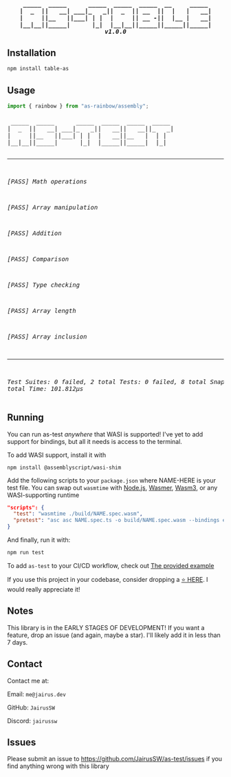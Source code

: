 <h5 align="center">
<pre> _____  _____      _____  _____  _____  __     _____ 
|  _  ||   __| ___|_   _||  _  || __  ||  |   |   __|
|     ||__   ||___| | |  |     || __ -||  |__ |   __|
|__|__||_____|      |_|  |__|__||_____||_____||_____|
v1.0.0
</pre>
</h5>

## Installation

```bash
npm install table-as
```

## Usage

```js
import { rainbow } from "as-rainbow/assembly";


```

<h6>
<pre> _____  _____      _____  _____  _____  _____ 
|  _  ||   __| ___|_   _||   __||   __||_   _|
|     ||__   ||___| | |  |   __||__   |  | |  
|__|__||_____|      |_|  |_____||_____|  |_|  

-----------------------------------------

 [PASS]  Math operations

 [PASS]  Array manipulation

 [PASS]  Addition

 [PASS]  Comparison

 [PASS]  Type checking

 [PASS]  Array length

 [PASS]  Array inclusion

-----------------------------------------

Test Suites: 0 failed, 2 total
Tests:       0 failed, 8 total
Snapshots:   0 total
Time:        101.812μs
</pre>
</h6>

## Running

You can run as-test *anywhere* that WASI is supported! I've yet to add support for bindings, but all it needs is access to the terminal.

To add WASI support, install it with

```
npm install @assemblyscript/wasi-shim
```

Add the following scripts to your `package.json` where NAME-HERE is your test file.
You can swap out `wasmtime` with [Node.js](https://nodejs.org/), [Wasmer](https://wasmer.io/), [Wasm3](https://github.com/wasm3/wasm3), or any WASI-supporting runtime

```json
"scripts": {
  "test": "wasmtime ./build/NAME.spec.wasm",
  "pretest": "asc asc NAME.spec.ts -o build/NAME.spec.wasm --bindings esm --config ./node_modules/@assemblyscript/wasi-shim/asconfig.json"
}
```

And finally, run it with:

```bash
npm run test
```

To add `as-test` to your CI/CD workflow, check out [The provided example](https://github.com/JairusSW/as-test/blob/main/.github/workflows/nodejs.yml)

If you use this project in your codebase, consider dropping a [⭐ HERE](https://github.com/JairusSW/as-test). I would really appreciate it!

## Notes

This library is in the EARLY STAGES OF DEVELOPMENT!
If you want a feature, drop an issue (and again, maybe a star). I'll likely add it in less than 7 days.

## Contact

Contact me at:

Email: `me@jairus.dev`

GitHub: `JairusSW`

Discord: `jairussw`

## Issues

Please submit an issue to https://github.com/JairusSW/as-test/issues if you find anything wrong with this library